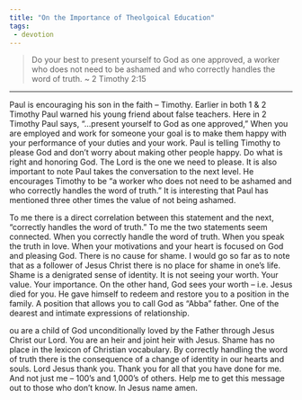 ```yaml
---
title: "On the Importance of Theolgoical Education"
tags:
 - devotion
---
```

> Do your best to present yourself to God as one approved, a worker who does not need to be ashamed and who correctly handles the word of truth. ~ 2 Timothy 2:15

* * *
Paul is encouraging his son in the faith – Timothy. Earlier in both 1 & 2 Timothy Paul warned his young friend about false teachers. Here in 2 Timothy Paul says, “…present yourself to God as one approved,” When you are employed and work for someone your goal is to make them happy with your performance of your duties and your work. Paul is telling Timothy to please God and don’t worry about making other people happy. Do what is right and honoring God. The Lord is the one we need to please. It is also important to note Paul takes the conversation to the next level. He encourages Timothy to be “a worker who does not need to be ashamed and who correctly handles the word of truth.” It is interesting that Paul has mentioned three other times the value of not being ashamed.

To me there is a direct correlation between this statement and the next, “correctly handles the word of truth.” To me the two statements seem connected. When you correctly handle the word of truth. When you speak the truth in love. When your motivations and your heart is focused on God and pleasing God. There is no cause for shame. I would go so far as to note that as a follower of Jesus Christ there is no place for shame in one’s life. Shame is a denigrated sense of identity. It is not seeing your worth. Your value. Your importance. On the other hand, God sees your worth – i.e. Jesus died for you. He gave himself to redeem and restore you to a position in the family. A position that allows you to call God as “Abba” father. One of the dearest and intimate expressions of relationship. 

ou are a child of God unconditionally loved by the Father through Jesus Christ our Lord. You are an heir and joint heir with Jesus. Shame has no place in the lexicon of Christian vocabulary. By correctly handling the word of truth there is the consequence of a change of identity in our hearts and souls. Lord Jesus thank you. Thank you for all that you have done for me. And not just me – 100’s and 1,000’s of others. Help me to get this message out to those who don’t know. In Jesus name amen.
